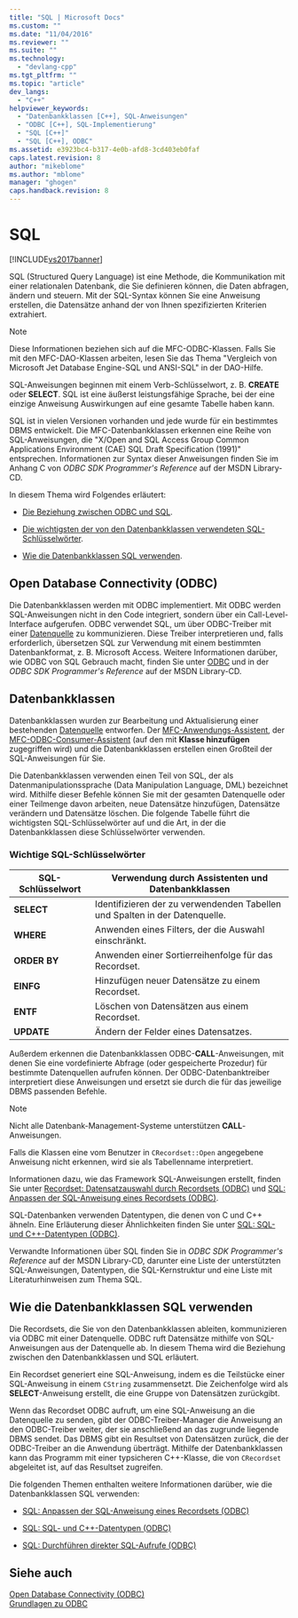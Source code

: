 ```yaml
---
title: "SQL | Microsoft Docs"
ms.custom: ""
ms.date: "11/04/2016"
ms.reviewer: ""
ms.suite: ""
ms.technology: 
  - "devlang-cpp"
ms.tgt_pltfrm: ""
ms.topic: "article"
dev_langs: 
  - "C++"
helpviewer_keywords: 
  - "Datenbankklassen [C++], SQL-Anweisungen"
  - "ODBC [C++], SQL-Implementierung"
  - "SQL [C++]"
  - "SQL [C++], ODBC"
ms.assetid: e3923bc4-b317-4e0b-afd8-3cd403eb0faf
caps.latest.revision: 8
author: "mikeblome"
ms.author: "mblome"
manager: "ghogen"
caps.handback.revision: 8
---
```

# SQL
[!INCLUDE[vs2017banner](../../assembler/inline/includes/vs2017banner.md)]

SQL \(Structured Query Language\) ist eine Methode, die Kommunikation mit einer relationalen Datenbank, die Sie definieren können, die Daten abfragen, ändern und steuern.  Mit der SQL\-Syntax können Sie eine Anweisung erstellen, die Datensätze anhand der von Ihnen spezifizierten Kriterien extrahiert.  
  
> [!NOTE]
>  Diese Informationen beziehen sich auf die MFC\-ODBC\-Klassen.  Falls Sie mit den MFC\-DAO\-Klassen arbeiten, lesen Sie das Thema "Vergleich von Microsoft Jet Database Engine\-SQL und ANSI\-SQL" in der DAO\-Hilfe.  
  
 SQL\-Anweisungen beginnen mit einem Verb\-Schlüsselwort, z. B. **CREATE** oder **SELECT**.  SQL ist eine äußerst leistungsfähige Sprache, bei der eine einzige Anweisung Auswirkungen auf eine gesamte Tabelle haben kann.  
  
 SQL ist in vielen Versionen vorhanden und jede wurde für ein bestimmtes DBMS entwickelt.  Die MFC\-Datenbankklassen erkennen eine Reihe von SQL\-Anweisungen, die "X\/Open and SQL Access Group Common Applications Environment \(CAE\) SQL Draft Specification \(1991\)" entsprechen.  Informationen zur Syntax dieser Anweisungen finden Sie im Anhang C von *ODBC SDK* *Programmer's Reference* auf der MSDN Library\-CD.  
  
 In diesem Thema wird Folgendes erläutert:  
  
-   [Die Beziehung zwischen ODBC und SQL](#_core_open_database_connectivity_.28.odbc.29).  
  
-   [Die wichtigsten der von den Datenbankklassen verwendeten SQL\-Schlüsselwörter](#_core_the_database_classes).  
  
-   [Wie die Datenbankklassen SQL verwenden](#_core_how_the_database_classes_use_sql).  
  
##  <a name="_core_open_database_connectivity_.28.odbc.29"></a> Open Database Connectivity \(ODBC\)  
 Die Datenbankklassen werden mit ODBC implementiert. Mit ODBC werden SQL\-Anweisungen nicht in den Code integriert, sondern über ein Call\-Level\-Interface aufgerufen.  ODBC verwendet SQL, um über ODBC\-Treiber mit einer [Datenquelle](../../data/odbc/data-source-odbc.md) zu kommunizieren.  Diese Treiber interpretieren und, falls erforderlich, übersetzen SQL zur Verwendung mit einem bestimmten Datenbankformat, z. B. Microsoft Access.  Weitere Informationen darüber, wie ODBC von SQL Gebrauch macht, finden Sie unter [ODBC](../../data/odbc/odbc-basics.md) und in der *ODBC SDK Programmer's Reference* auf der MSDN Library\-CD.  
  
##  <a name="_core_the_database_classes"></a> Datenbankklassen  
 Datenbankklassen wurden zur Bearbeitung und Aktualisierung einer bestehenden [Datenquelle](../../data/odbc/data-source-odbc.md) entworfen.  Der [MFC\-Anwendungs\-Assistent](../../mfc/reference/database-support-mfc-application-wizard.md), der [MFC\-ODBC\-Consumer\-Assistent](../../mfc/reference/adding-an-mfc-odbc-consumer.md) \(auf den mit **Klasse hinzufügen** zugegriffen wird\) und die Datenbankklassen erstellen einen Großteil der SQL\-Anweisungen für Sie.  
  
 Die Datenbankklassen verwenden einen Teil von SQL, der als Datenmanipulationssprache \(Data Manipulation Language, DML\) bezeichnet wird.  Mithilfe dieser Befehle können Sie mit der gesamten Datenquelle oder einer Teilmenge davon arbeiten, neue Datensätze hinzufügen, Datensätze verändern und Datensätze löschen.  Die folgende Tabelle führt die wichtigsten SQL\-Schlüsselwörter auf und die Art, in der die Datenbankklassen diese Schlüsselwörter verwenden.  
  
### Wichtige SQL\-Schlüsselwörter  
  
|SQL\-Schlüsselwort|Verwendung durch Assistenten und Datenbankklassen|  
|------------------------|-------------------------------------------------------|  
|**SELECT**|Identifizieren der zu verwendenden Tabellen und Spalten in der Datenquelle.|  
|**WHERE**|Anwenden eines Filters, der die Auswahl einschränkt.|  
|**ORDER BY**|Anwenden einer Sortierreihenfolge für das Recordset.|  
|**EINFG**|Hinzufügen neuer Datensätze zu einem Recordset.|  
|**ENTF**|Löschen von Datensätzen aus einem Recordset.|  
|**UPDATE**|Ändern der Felder eines Datensatzes.|  
  
 Außerdem erkennen die Datenbankklassen ODBC\-**CALL**\-Anweisungen, mit denen Sie eine vordefinierte Abfrage \(oder gespeicherte Prozedur\) für bestimmte Datenquellen aufrufen können.  Der ODBC\-Datenbanktreiber interpretiert diese Anweisungen und ersetzt sie durch die für das jeweilige DBMS passenden Befehle.  
  
> [!NOTE]
>  Nicht alle Datenbank\-Management\-Systeme unterstützen **CALL**\-Anweisungen.  
  
 Falls die Klassen eine vom Benutzer in `CRecordset::Open` angegebene Anweisung nicht erkennen, wird sie als Tabellenname interpretiert.  
  
 Informationen dazu, wie das Framework SQL\-Anweisungen erstellt, finden Sie unter [Recordset: Datensatzauswahl durch Recordsets \(ODBC\)](../../data/odbc/recordset-how-recordsets-select-records-odbc.md) und [SQL: Anpassen der SQL\-Anweisung eines Recordsets \(ODBC\)](../../data/odbc/sql-customizing-your-recordset’s-sql-statement-odbc.md).  
  
 SQL\-Datenbanken verwenden Datentypen, die denen von C und C\+\+ ähneln.  Eine Erläuterung dieser Ähnlichkeiten finden Sie unter [SQL: SQL\- und C\+\+\-Datentypen \(ODBC\)](../../data/odbc/sql-sql-and-cpp-data-types-odbc.md).  
  
 Verwandte Informationen über SQL finden Sie in *ODBC SDK* *Programmer's Reference* auf der MSDN Library\-CD, darunter eine Liste der unterstützten SQL\-Anweisungen, Datentypen, die SQL\-Kernstruktur und eine Liste mit Literaturhinweisen zum Thema SQL.  
  
##  <a name="_core_how_the_database_classes_use_sql"></a> Wie die Datenbankklassen SQL verwenden  
 Die Recordsets, die Sie von den Datenbankklassen ableiten, kommunizieren via ODBC mit einer Datenquelle. ODBC ruft Datensätze mithilfe von SQL\-Anweisungen aus der Datenquelle ab.  In diesem Thema wird die Beziehung zwischen den Datenbankklassen und SQL erläutert.  
  
 Ein Recordset generiert eine SQL\-Anweisung, indem es die Teilstücke einer SQL\-Anweisung in einem `CString` zusammensetzt.  Die Zeichenfolge wird als **SELECT**\-Anweisung erstellt, die eine Gruppe von Datensätzen zurückgibt.  
  
 Wenn das Recordset ODBC aufruft, um eine SQL\-Anweisung an die Datenquelle zu senden, gibt der ODBC\-Treiber\-Manager die Anweisung an den ODBC\-Treiber weiter, der sie anschließend an das zugrunde liegende DBMS sendet.  Das DBMS gibt ein Resultset von Datensätzen zurück, die der ODBC\-Treiber an die Anwendung überträgt.  Mithilfe der Datenbankklassen kann das Programm mit einer typsicheren C\+\+\-Klasse, die von `CRecordset` abgeleitet ist, auf das Resultset zugreifen.  
  
 Die folgenden Themen enthalten weitere Informationen darüber, wie die Datenbankklassen SQL verwenden:  
  
-   [SQL: Anpassen der SQL\-Anweisung eines Recordsets \(ODBC\)](../../data/odbc/sql-customizing-your-recordset’s-sql-statement-odbc.md)  
  
-   [SQL: SQL\- und C\+\+\-Datentypen \(ODBC\)](../../data/odbc/sql-sql-and-cpp-data-types-odbc.md)  
  
-   [SQL: Durchführen direkter SQL\-Aufrufe \(ODBC\)](../../data/odbc/sql-making-direct-sql-calls-odbc.md)  
  
## Siehe auch  
 [Open Database Connectivity \(ODBC\)](../../data/odbc/open-database-connectivity-odbc.md)   
 [Grundlagen zu ODBC](../../data/odbc/odbc-basics.md)